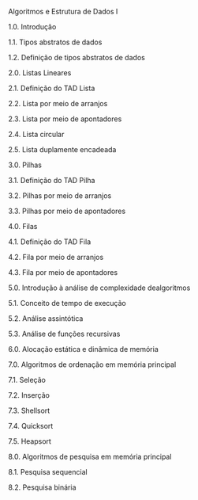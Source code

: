 Algoritmos e Estrutura de Dados I


1.0. Introdução

1.1. Tipos abstratos de dados

1.2. Definição de tipos abstratos de dados

2.0. Listas Lineares

2.1. Definição do TAD Lista

2.2. Lista por meio de arranjos

2.3. Lista por meio de apontadores

2.4. Lista circular

2.5. Lista duplamente encadeada

3.0. Pilhas

3.1. Definição do TAD Pilha

3.2. Pilhas por meio de arranjos

3.3. Pilhas por meio de apontadores

4.0. Filas

4.1. Definição do TAD Fila

4.2. Fila por meio de arranjos

4.3. Fila por meio de apontadores

5.0. Introdução à análise de complexidade dealgoritmos

5.1. Conceito de tempo de execução

5.2. Análise assintótica

5.3. Análise de funções recursivas

6.0. Alocação estática e dinâmica de memória

7.0. Algoritmos de ordenação em memória principal

7.1. Seleção

7.2. Inserção

7.3. Shellsort

7.4. Quicksort

7.5. Heapsort

8.0. Algoritmos de pesquisa em memória principal

8.1. Pesquisa sequencial

8.2. Pesquisa binária